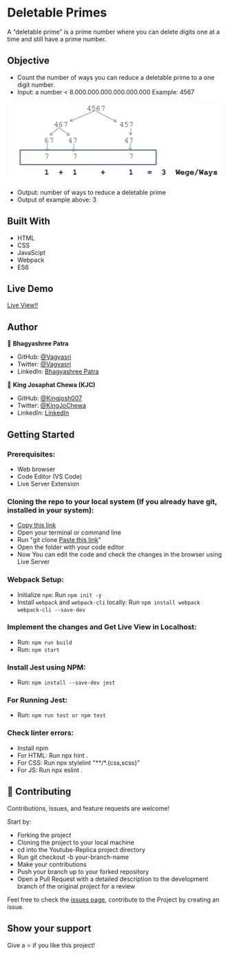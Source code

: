 # Deletable Primes
A “deletable prime” is a prime number where you can delete digits one at a time and still have a prime number.

## Objective
- Count the number of ways you can reduce a deletable prime to a one digit number.
- Input: a number < 8.000.000.000.000.000.000
Example: 4567

![Prime](1.png)
- Output: number of ways to reduce a deletable prime
- Output of example above: 3

## Built With

- HTML
- CSS
- JavaScipt
- Webpack
- ES6

## Live Demo

[Live View!!](https://vagyasri.github.io/Deletable-Primes/dist/)

## Author

👤 **Bhagyashree Patra**

- GitHub: [@Vagyasri](https://github.com/Vagyasri)
- Twitter: [@Vagyasri](https://twitter.com/Vagyasri)
- LinkedIn: [Bhagyashree Patra](https://www.linkedin.com/in/bhagyashree-patra-029bb059/)
  
👤 **King Josaphat Chewa (KJC)**

- GitHub: [@Kingjosh007](https://github.com/Kingjosh007)
- Twitter: [@KingJoChewa](https://twitter.com/KingJoChewa)
- LinkedIn: [LinkedIn](https://www.linkedin.com/in/king-josaphat-chewa-aa154011b/)

## Getting Started

### Prerequisites:

- Web browser
- Code Editor (VS Code)
- Live Server Extension

### Cloning the repo to your local system (If you already have git, installed in your system):

- [Copy this link](https://github.com/Deletable-Primes/Kanban.git)
- Open your terminal or command line
- Run "git clone [Paste this link](https://github.com/Deletable-Primes/Kanban.git)"
- Open the folder with your code editor
- Now You can edit the code and check the changes in the browser using Live Server

### Webpack Setup:

- Initialize `npm`: Run `npm init -y`
- Install `webpack` and  `webpack-cli` locally: Run `npm install webpack webpack-cli --save-dev`

### Implement the changes and Get Live View in Localhost:

- Run: `npm run build`
- Run: `npm start`

### Install Jest using NPM:
- Run: `npm install --save-dev jest`

### For Running Jest:
- Run: `npm run test or npm test`

### Check linter errors:

- Install npm
- For HTML: Run npx hint .
- For CSS: Run npx stylelint "**/*.{css,scss}"
- For JS: Run npx eslint .

## 🤝 Contributing

Contributions, issues, and feature requests are welcome!

Start by:

- Forking the project
- Cloning the project to your local machine
- cd into the Youtube-Replica project directory
- Run git checkout -b your-branch-name
- Make your contributions
- Push your branch up to your forked repository
- Open a Pull Request with a detailed description to the development branch of the original project for a review

Feel free to check the [issues page](https://github.com/Deletable-Primes/Kanban/issues), contribute to the Project by creating an issue.


## Show your support
Give a ⭐️ if you like this project!
